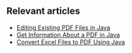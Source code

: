 ## Relevant articles
- [Editing Existing PDF Files in Java](https://www.baeldung.com/java-edit-existing-pdf)
- [Get Information About a PDF in Java](https://www.baeldung.com/java-pdf-info)
- [Convert Excel Files to PDF Using Java](https://www.baeldung.com/java-convert-excel-files-pdf)
